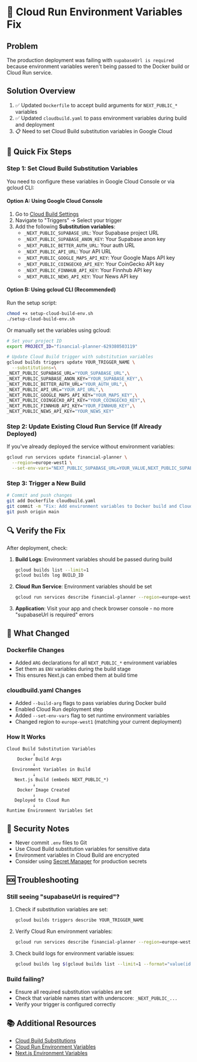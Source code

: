 # 🔧 Cloud Run Environment Variables Fix

## Problem
The production deployment was failing with `supabaseUrl is required` because environment variables weren't being passed to the Docker build or Cloud Run service.

## Solution Overview
1. ✅ Updated `Dockerfile` to accept build arguments for `NEXT_PUBLIC_*` variables
2. ✅ Updated `cloudbuild.yaml` to pass environment variables during build and deployment
3. 📋 Need to set Cloud Build substitution variables in Google Cloud

## 🚀 Quick Fix Steps

### Step 1: Set Cloud Build Substitution Variables

You need to configure these variables in Google Cloud Console or via gcloud CLI:

#### Option A: Using Google Cloud Console
1. Go to [Cloud Build Settings](https://console.cloud.google.com/cloud-build/settings)
2. Navigate to "Triggers" → Select your trigger
3. Add the following **Substitution variables**:
   - `_NEXT_PUBLIC_SUPABASE_URL`: Your Supabase project URL
   - `_NEXT_PUBLIC_SUPABASE_ANON_KEY`: Your Supabase anon key
   - `_NEXT_PUBLIC_BETTER_AUTH_URL`: Your auth URL
   - `_NEXT_PUBLIC_API_URL`: Your API URL
   - `_NEXT_PUBLIC_GOOGLE_MAPS_API_KEY`: Your Google Maps API key
   - `_NEXT_PUBLIC_COINGECKO_API_KEY`: Your CoinGecko API key
   - `_NEXT_PUBLIC_FINNHUB_API_KEY`: Your Finnhub API key
   - `_NEXT_PUBLIC_NEWS_API_KEY`: Your News API key

#### Option B: Using gcloud CLI (Recommended)

Run the setup script:

```bash
chmod +x setup-cloud-build-env.sh
./setup-cloud-build-env.sh
```

Or manually set the variables using gcloud:

```bash
# Set your project ID
export PROJECT_ID="financial-planner-629380503119"

# Update Cloud Build trigger with substitution variables
gcloud builds triggers update YOUR_TRIGGER_NAME \
  --substitutions=\
_NEXT_PUBLIC_SUPABASE_URL="YOUR_SUPABASE_URL",\
_NEXT_PUBLIC_SUPABASE_ANON_KEY="YOUR_SUPABASE_KEY",\
_NEXT_PUBLIC_BETTER_AUTH_URL="YOUR_AUTH_URL",\
_NEXT_PUBLIC_API_URL="YOUR_API_URL",\
_NEXT_PUBLIC_GOOGLE_MAPS_API_KEY="YOUR_MAPS_KEY",\
_NEXT_PUBLIC_COINGECKO_API_KEY="YOUR_COINGECKO_KEY",\
_NEXT_PUBLIC_FINNHUB_API_KEY="YOUR_FINNHUB_KEY",\
_NEXT_PUBLIC_NEWS_API_KEY="YOUR_NEWS_KEY"
```

### Step 2: Update Existing Cloud Run Service (If Already Deployed)

If you've already deployed the service without environment variables:

```bash
gcloud run services update financial-planner \
  --region=europe-west1 \
  --set-env-vars="NEXT_PUBLIC_SUPABASE_URL=YOUR_VALUE,NEXT_PUBLIC_SUPABASE_ANON_KEY=YOUR_VALUE,NEXT_PUBLIC_BETTER_AUTH_URL=YOUR_VALUE,NEXT_PUBLIC_API_URL=YOUR_VALUE,NEXT_PUBLIC_GOOGLE_MAPS_API_KEY=YOUR_VALUE,NEXT_PUBLIC_COINGECKO_API_KEY=YOUR_VALUE,NEXT_PUBLIC_FINNHUB_API_KEY=YOUR_VALUE,NEXT_PUBLIC_NEWS_API_KEY=YOUR_VALUE"
```

### Step 3: Trigger a New Build

```bash
# Commit and push changes
git add Dockerfile cloudbuild.yaml
git commit -m "Fix: Add environment variables to Docker build and Cloud Run deployment"
git push origin main
```

## 🔍 Verify the Fix

After deployment, check:

1. **Build Logs**: Environment variables should be passed during build
   ```bash
   gcloud builds list --limit=1
   gcloud builds log BUILD_ID
   ```

2. **Cloud Run Service**: Environment variables should be set
   ```bash
   gcloud run services describe financial-planner --region=europe-west1 --format=yaml
   ```

3. **Application**: Visit your app and check browser console - no more "supabaseUrl is required" errors

## 📝 What Changed

### Dockerfile Changes
- Added `ARG` declarations for all `NEXT_PUBLIC_*` environment variables
- Set them as `ENV` variables during the build stage
- This ensures Next.js can embed them at build time

### cloudbuild.yaml Changes
- Added `--build-arg` flags to pass variables during Docker build
- Enabled Cloud Run deployment step
- Added `--set-env-vars` flag to set runtime environment variables
- Changed region to `europe-west1` (matching your current deployment)

### How It Works
```
Cloud Build Substitution Variables
          ↓
    Docker Build Args
          ↓
  Environment Variables in Build
          ↓
   Next.js Build (embeds NEXT_PUBLIC_*)
          ↓
    Docker Image Created
          ↓
   Deployed to Cloud Run
          ↓
Runtime Environment Variables Set
```

## 🔐 Security Notes

- Never commit `.env` files to Git
- Use Cloud Build substitution variables for sensitive data
- Environment variables in Cloud Build are encrypted
- Consider using [Secret Manager](https://cloud.google.com/secret-manager) for production secrets

## 🆘 Troubleshooting

### Still seeing "supabaseUrl is required"?
1. Check if substitution variables are set:
   ```bash
   gcloud builds triggers describe YOUR_TRIGGER_NAME
   ```

2. Verify Cloud Run environment variables:
   ```bash
   gcloud run services describe financial-planner --region=europe-west1
   ```

3. Check build logs for environment variable issues:
   ```bash
   gcloud builds log $(gcloud builds list --limit=1 --format="value(id)")
   ```

### Build failing?
- Ensure all required substitution variables are set
- Check that variable names start with underscore: `_NEXT_PUBLIC_...`
- Verify your trigger is configured correctly

## 📚 Additional Resources

- [Cloud Build Substitutions](https://cloud.google.com/build/docs/configuring-builds/substitute-variable-values)
- [Cloud Run Environment Variables](https://cloud.google.com/run/docs/configuring/environment-variables)
- [Next.js Environment Variables](https://nextjs.org/docs/app/building-your-application/configuring/environment-variables)
